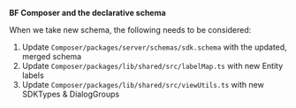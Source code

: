 **BF Composer and the declarative schema**

When we take new schema, the following needs to be considered:

1. Update `Composer/packages/server/schemas/sdk.schema` with the updated, merged schema
2. Update `Composer/packages/lib/shared/src/labelMap.ts` with new Entity labels
3. Update `Composer/packages/lib/shared/src/viewUtils.ts` with new SDKTypes & DialogGroups
